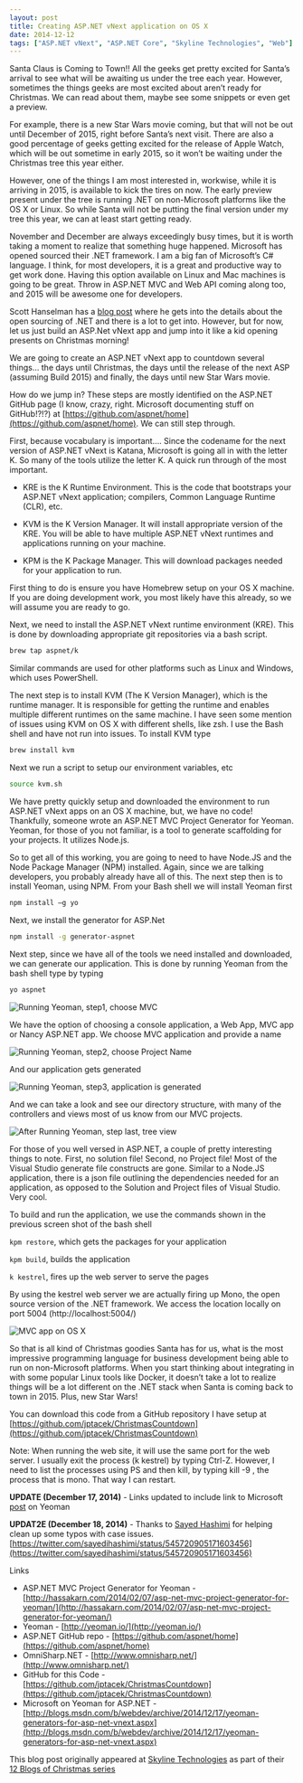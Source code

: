 ```yaml
---
layout: post
title: Creating ASP.NET vNext application on OS X
date: 2014-12-12
tags: ["ASP.NET vNext", "ASP.NET Core", "Skyline Technologies", "Web"]
---
```

Santa Claus is Coming to Town!! All the geeks get pretty excited for Santa’s arrival to see what will be awaiting us under the tree
each year. However, sometimes the things geeks are most excited about aren’t ready for Christmas. We can read about them, maybe see
some snippets or even get a preview.

For example, there is a new Star Wars movie coming, but that will not be out until December of 2015, right before Santa’s
next visit. There are also a good percentage of geeks getting excited for the release of Apple Watch, which will be out
sometime in early 2015, so it won’t be waiting under the Christmas tree this year either.

However, one of the things I am most interested in, workwise, while it is arriving in 2015, is available
to kick the tires on now. The early preview present under the tree is running .NET on non-Microsoft platforms like
the OS X or Linux. So while Santa will not be putting the final version under my tree this year, we can at least start
getting ready.

November and December are always exceedingly busy times, but it is worth taking a moment to realize that something huge
happened. Microsoft has opened sourced their .NET framework. I am a big fan of Microsoft’s C# language. I think, for
most developers, it is a great and productive way to get work done. Having this option available on Linux and Mac
machines is going to be great. Throw in ASP.NET MVC and Web API coming along too, and 2015 will be awesome one for
developers.

Scott Hanselman has a [blog post](http://www.hanselman.com/blog/AnnouncingNET2015NETAsOpenSourceNETOnMacAndLinuxAndVisualStudioCommunity.aspx)
 where he gets into the details about the open sourcing of .NET and there is a lot to
get into. However, but for now, let us just build an ASP.Net vNext app and jump into it like a kid opening presents on
Christmas morning!

We are going to create an ASP.NET vNext app to countdown several things… the days until Christmas, the days
until the release of the next ASP (assuming Build 2015) and finally, the days until new Star Wars movie.

How do we jump in? These steps are mostly identified on the ASP.NET GitHub page (I know, crazy, right. Microsoft
documenting stuff on GitHub!?!?) at [https://github.com/aspnet/home](https://github.com/aspnet/home). We can still step through.

First, because vocabulary is important…. Since the codename for the next version of ASP.NET vNext is Katana,
Microsoft is going all in with the letter K. So many of the tools utilize the letter K. A quick run through of the
most important.

* KRE is the K Runtime Environment. This is the code that bootstraps your ASP.NET vNext application; compilers,
Common Language Runtime (CLR), etc.

* KVM is the K Version Manager. It will install appropriate version of the KRE. You will be able to have multiple ASP.NET vNext runtimes and applications running on your machine.

* KPM is the K Package Manager. This will download packages needed for your application to run.

First thing to do is ensure you have Homebrew setup on your OS X machine. If you are doing development work, you most likely have this already, so we will assume you are ready to go.

Next, we need to install the ASP.NET vNext runtime environment (KRE). This is done by downloading appropriate git repositories via a bash script.

```bash
brew tap aspnet/k
```

Similar commands are used for other platforms such as Linux and Windows, which uses PowerShell.

The next step is to install KVM (The K Version Manager), which is the runtime manager. It is responsible for getting the runtime and enables multiple different runtimes on the same machine. I have seen some mention of issues using KVM on OS X with different shells, like zsh. I use the Bash shell and have not run into issues. To install KVM type

```bash
brew install kvm
```

Next we run a script to setup our environment variables, etc

```bash
source kvm.sh
```

We have pretty quickly setup and downloaded the environment to run ASP.NET vNext apps on an OS X machine, but, we have
no code! Thankfully, someone wrote an ASP.NET MVC Project Generator for Yeoman. Yeoman, for those of you not familiar,
is a tool to generate scaffolding for your projects. It utilizes Node.js.

So to get all of this working, you are going to need to have Node.JS and the Node Package Manager (NPM) installed.
Again, since we are talking developers, you probably already have all of this. The next step then is to install
Yeoman, using NPM. From your Bash shell we will install Yeoman first

```bash
npm install –g yo
```

Next, we install the generator for ASP.Net

```bash
npm install -g generator-aspnet
```

Next step, since we have all of the tools we need installed and downloaded, we can generate our application. This is done by running Yeoman from the bash shell type by typing

```bash
yo aspnet
```

![Running Yeoman, step1, choose MVC](osx1.png)

We have the option of choosing a console application, a Web App, MVC app or Nancy ASP.NET app. We choose MVC
application and provide a name

![Running Yeoman, step2, choose Project Name](osx2.png)


And our application gets generated

![Running Yeoman, step3, application is generated](osx3.png)

And we can take a look and see our directory structure, with many of the controllers and views most of us know from
our MVC projects.

![After Running Yeoman, step last, tree view](osx4.png)


For those of you well versed in ASP.NET, a couple of pretty interesting things to note. First, no solution file!
Second, no Project file! Most of the Visual Studio generate file constructs are gone. Similar to a Node.JS
application, there is a json file outlining the dependencies needed for an application, as opposed to the Solution
and Project files of Visual Studio. Very cool.

To build and run the application, we use the commands shown in the previous screen shot of the bash shell

``kpm restore``, which gets the packages for your application

``kpm build``, builds the application

``k kestrel``, fires up the web server to serve the pages

By using the kestrel web server we are actually firing up Mono, the open source version of the .NET framework.
We access the location locally on port 5004 (http://localhost:5004/)

![MVC app on OS X](osx5.png)


So that is all kind of Christmas goodies Santa has for us, what is the most impressive programming language
for business development being able to run on non-Microsoft platforms. When you start thinking about integrating in
with some popular Linux tools like Docker, it doesn’t take a lot to realize things will be a lot different on the .NET
stack when Santa is coming back to town in 2015. Plus, new Star Wars!

You can download this code from a GitHub repository I have setup at
[https://github.com/jptacek/ChristmasCountdown](https://github.com/jptacek/ChristmasCountdown)

Note: When running the web site, it will use the same port for the web server. I usually exit the process (k kestrel) by typing Ctrl-Z.
However, I need to list the processes using PS and then kill, by typing kill -9 <pid>, the process that is mono.
That way I can restart.

**UPDATE (December 17, 2014)** - Links updated to include link to Microsoft [post](http://blogs.msdn.com/b/webdev/archive/2014/12/17/yeoman-generators-for-asp-net-vnext.aspx) on Yeoman

**UPDAT2E (December 18, 2014)** - Thanks to [Sayed Hashimi](https://twitter.com/sayedihashimi) for helping clean up some typos
with case issues.
[https://twitter.com/sayedihashimi/status/545720905171603456](https://twitter.com/sayedihashimi/status/545720905171603456)

Links

* ASP.NET MVC Project Generator for Yeoman - [http://hassakarn.com/2014/02/07/asp-net-mvc-project-generator-for-yeoman/](http://hassakarn.com/2014/02/07/asp-net-mvc-project-generator-for-yeoman/)
* Yeoman - [http://yeoman.io/](http://yeoman.io/)
* ASP.NET GitHub repo - [https://github.com/aspnet/home](https://github.com/aspnet/home)
* OmniSharp.NET - [http://www.omnisharp.net/](http://www.omnisharp.net/)
* GitHub for this Code - [https://github.com/jptacek/ChristmasCountdown](https://github.com/jptacek/ChristmasCountdown)
* Microsoft on Yeoman for ASP.NET - [http://blogs.msdn.com/b/webdev/archive/2014/12/17/yeoman-generators-for-asp-net-vnext.aspx](http://blogs.msdn.com/b/webdev/archive/2014/12/17/yeoman-generators-for-asp-net-vnext.aspx)

This blog post originally appeared at [Skyline Technologies](http://www.skylinetechnologies.com/Blog/Article/2586/12-Days-of-Christmas-Mac.aspx)
as part of their [12 Blogs of Christmas series](http://www.skylinetechnologies.com/Blog/Article/2586/12-Days-of-Christmas-Mac.aspx)





